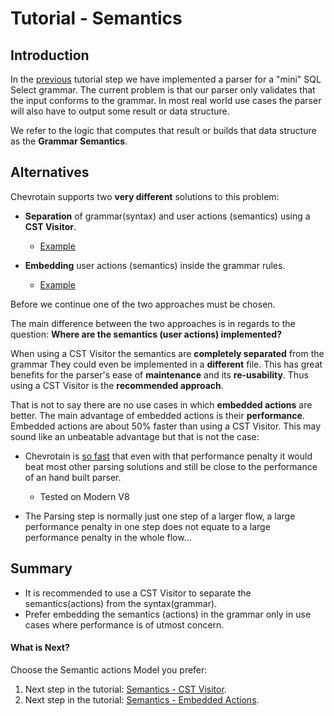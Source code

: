 # Tutorial - Semantics

## Introduction

In the [previous](./step2_parsing.md) tutorial step
we have implemented a parser for a "mini" SQL Select grammar. The current problem is that our parser only
validates that the input conforms to the grammar. In most real world use cases the parser will also have to output some
result or data structure.

We refer to the logic that computes that result or builds that data structure as the **Grammar Semantics**.

## Alternatives

Chevrotain supports two **very different** solutions to this problem:

-   **Separation** of grammar(syntax) and user actions (semantics) using a **CST Visitor**.

    -   [Example](https://github.com/SAP/chevrotain/blob/master/examples/grammars/calculator/calculator_pure_grammar.js)

-   **Embedding** user actions (semantics) inside the grammar rules.
    -   [Example](https://github.com/SAP/chevrotain/blob/master/examples/grammars/calculator/calculator_embedded_actions.js)

Before we continue one of the two approaches must be chosen.

The main difference between the two approaches is in regards to the question:
**Where are the semantics (user actions) implemented?**

When using a CST Visitor the semantics are **completely separated** from the grammar
They could even be implemented in a **different** file. This has great benefits
for the parser's ease of **maintenance** and its **re-usability**.
Thus using a CST Visitor is the **recommended approach**.

That is not to say there are no use cases in which **embedded actions** are better.
The main advantage of embedded actions is their **performance**. Embedded actions are
about 50% faster than using a CST Visitor. This may sound like an unbeatable advantage
but that is not the case:

-   Chevrotain is [so fast](https://sap.github.io/chevrotain/performance/) that even with that performance penalty
    it would beat most other parsing solutions and still be close to the performance of an hand built parser.

    -   Tested on Modern V8

-   The Parsing step is normally just one step of a larger flow, a large performance penalty in one step
    does not equate to a large performance penalty in the whole flow...

## Summary

-   It is recommended to use a CST Visitor to separate the semantics(actions) from the syntax(grammar).
-   Prefer embedding the semantics (actions) in the grammar only in use cases where performance is of utmost concern.

#### What is Next?

Choose the Semantic actions Model you prefer:

1.  Next step in the tutorial: [Semantics - CST Visitor](./step3a_adding_actions_visitor.html).
1.  Next step in the tutorial: [Semantics - Embedded Actions](./step3b_adding_actions_embedded.html).
